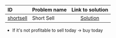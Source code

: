 | ID | Problem name | Link to solution |
|:---|:---|:---:|
| [shortsell](https://open.kattis.com/problems/shortsell) | Short Sell | [Solution](https://github.com/versenyi98/kattis-solutions/tree/main/solutions/shortsell)|
- If it's not profitable to sell today -> buy today